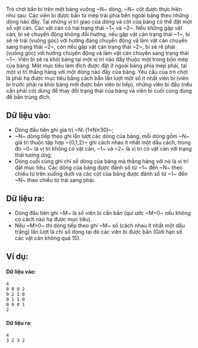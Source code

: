 Trò chơi bắn bi trên một bảng vuông ~N~ dòng, ~N~ cột được thực hiện như sau: Các viên bi được bắn từ mép trái phía bên ngoài bảng theo những dòng nào đấy. Tại những vị trí giao của dòng và cột của bảng có thể đặt một số vật cản. Các vật cản có hai trạng thái ~1~ và ~2~. Nếu không gặp vật cản, bi sẽ chuyển động không đổi hướng, nếu gặp vật cản trạng thái ~1~, bi sẽ rẽ trái (vuông góc) với hướng đang chuyển động và làm vật cản chuyển sang trạng thái ~2~, còn nếu gặp vật cản trạng thái ~2~, bi sẽ rẽ phải (vuông góc) với hướng chuyển động và làm vật cản chuyển sang trạng thái ~1~. Viên bi sẽ ra khỏi bảng tại một vị trí nào đấy thuộc một trong bốn mép của bảng. Một mục tiêu làm đích được đặt ở ngoài bảng phía mép phải, tại một vị trí thẳng hàng với một dòng nào đấy của bảng. Yêu cầu của trò chơi là phải hạ được mục tiêu bằng cách bắn lần lượt một số ít nhất viên bi (viên bi trước phải ra khỏi bảng mới được bắn viên bi tiếp), những viên bi đầu (nếu cần phải có) dùng để thay đổi trạng thái của bảng và viên bi cuối cùng dùng để bắn trúng đích.

## Dữ liệu vào:
- Dòng đầu tiên ghi giá trị ~N\ (1≤N≤30)~;
- ~N~ dòng tiếp theo ghi lần lượt các dòng của bảng, mỗi dòng gồm ~N~ giá trị thuộc tập hợp ~\{0,1,2\}~ ghi cách nhau ít nhất một dấu cách, trong đó ~0~ là vị trí không có vật cản, ~1~ và ~2~ là vị trí có vật cản với trạng thái tương ứng;
- Dòng cuối cùng ghi chỉ số dòng của bảng mà thẳng hàng với nó là vị trí đặt mục tiêu. Các dòng của bảng được đánh số từ ~1~ đến ~N~ theo chiều từ trên xuống dưới và các cột của bảng được đánh số từ ~1~ đến ~N~ theo chiều từ trái sang phải.

## Dữ liệu ra:
- Dòng đầu tiên ghi ~M~ là số viên bi cần bắn (qui ước ~M=0~ nếu không có cách nào hạ được mục tiêu).
- Nếu ~M>0~ thì dòng tiếp theo ghi ~M~ số (cách nhau ít nhất một dấu trắng) lần lượt là chỉ số dòng tại đó các viên bi được bắn (Giới hạn số các vật cản không quá 15).

## Ví dụ:
#### Dữ liệu vào:
```
4
0 0 0 2
0 2 1 0
0 1 1 0
0 0 0 1
2
```

#### Dữ liệu ra:
```
4
3 2 3 2
```